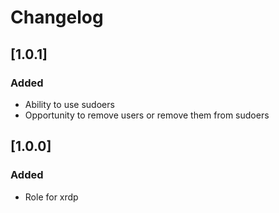 # Changelog

## [1.0.1]

### Added

- Ability to use sudoers
- Opportunity to remove users or remove them from sudoers

## [1.0.0]

### Added

- Role for xrdp
